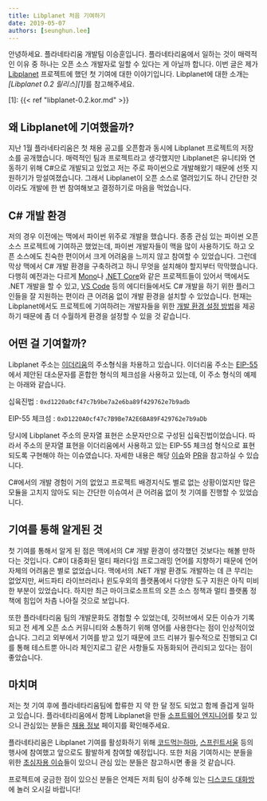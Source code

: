 ```yaml
---
title: Libplanet 처음 기여하기
date: 2019-05-07
authors: [seunghun.lee]
---
```


안녕하세요. 플라네타리움 개발팀 이승훈입니다. 플라네타리움에서 일하는 것이 매력적인 이유 중 하나는 오픈 소스 개발자로 일할 수 있다는 게 아닐까 합니다. 이번 글은 제가 [Libplanet][] 프로젝트에 했던 첫 기여에 대한 이야기입니다. Libplanet에 대한 소개는 <cite>[Libplanet 0.2 릴리스][1]</cite>를 참고해주세요.

[Libplanet]: https://github.com/planetarium/libplanet
[1]: {{< ref "libplanet-0.2.kor.md" >}}

왜 Libplanet에 기여했을까?
----------------------------

지난 1월 플라네타리움은 첫 채용 공고를 오픈함과 동시에 Libplanet 프로젝트의 저장소를 공개했습니다. 매력적인 팀과 프로젝트라고 생각했지만 Libplanet은 유니티와 연동하기 위해 C#으로 개발되고 있었고 저는 주로 파이썬으로 개발해왔기 때문에 선뜻 지원하기가 망설여졌습니다. 그래서 Libplanet이 오픈 소스로 열려있기도 하니 간단한 것이라도 개발에 한 번 참여해보고 결정하기로 마음을 먹었습니다.

C# 개발 환경
------------

저의 경우 이전에는 맥에서 파이썬 위주로 개발을 했습니다. 종종 관심 있는 파이썬 오픈 소스 프로젝트에 기여하곤 했었는데, 파이썬 개발자들이 맥을 많이 사용하기도 하고 오픈 소스에도 친숙한 편이어서 크게 어려움을 느끼지 않고 참여할 수 있었습니다. 그런데 막상 맥에서 C# 개발 환경을 구축하려고 하니 무엇을 설치해야 할지부터 막막했습니다. 다행히 예전과는 다르게 [Mono][]나 [.NET Core][2]와 같은 프로젝트들이 있어서 맥에서도 .NET 개발을 할 수 있고, [VS Code][] 등의 에디터들에서도 C# 개발을 하기 위한 플러그인들을 잘 지원하는 편이라 큰 어려움 없이 개발 환경을 설치할 수 있었습니다. 현재는 Libplanet에서도 프로젝트에 기여하려는 개발자들을 위한 [개발 환경 설정 방법][4]을 제공하기 때문에 좀 더 수월하게 환경을 설정할 수 있을 것 같습니다.

[Mono]: https://www.mono-project.com/
[2]: https://en.wikipedia.org/wiki/.NET_Core
[VS Code]: https://code.visualstudio.com/
[4]: https://gist.github.com/dahlia/5333634f62509293cd46c0e4ba65b2f5

어떤 걸 기여할까?
------------------

Libplanet 주소는 [이더리움][5]의 주소형식을 차용하고 있습니다. 이더리움 주소는 [EIP-55][]에서 제안된 대소문자를 혼합한 형식의 체크섬을 사용하고 있는데, 이 주소 형식의 예제는 아래와 같습니다.

십육진법
:  `0xd1220a0cf47c7b9be7a2e6ba89f429762e7b9adb`

EIP-55 체크섬
:  `0xD1220A0cf47c7B9Be7A2E6BA89F429762e7b9aDb`

당시에 Libplanet 주소의 문자열 표현은 소문자만으로 구성된 십육진법이었습니다. 따라서 주소의 문자열 표현을 이더리움에서 사용하고 있는 EIP-55 체크섬 형식으로 표현되도록 구현해야 하는 이슈였습니다. 자세한 내용은 해당 [이슈][6]와 [PR][7]을 참고하실 수 있습니다.

C#에서의 개발 경험이 거의 없었고 프로젝트 배경지식도 별로 없는 상황이었지만 많은 모듈을 고치지 않아도 되는 간단한 이슈여서 큰 어려움 없이 첫 기여를 진행할 수 있었습니다.

[5]: https://www.ethereum.org/
[EIP-55]: https://github.com/ethereum/EIPs/blob/master/EIPS/eip-55.md
[6]: https://github.com/planetarium/libplanet/issues/33
[7]: https://github.com/planetarium/libplanet/pull/43

## 기여를 통해 알게된 것

첫 기여를 통해서 알게 된 점은 맥에서의 C# 개발 환경이 생각했던 것보다는 해볼 만하다는 것입니다. C#이 대중화된 멀티 패러다임 프로그래밍 언어를 지향하기 때문에 언어 자체의 어려움은 별로 없었습니다. 맥에서의 .NET 개발 환경도 개발하는 데 큰 무리는 없었지만, 써드파티 라이브러리나 윈도우외의 플랫폼에서 다양한 도구 지원은 아직 미비한 부분이 있었습니다. 하지만 최근 마이크로소프트의 오픈 소스 정책과 멀티 플랫폼 정책에 힘입어 차츰 나아질 것으로 보입니다.

또한 플라네타리움 팀의 개발문화도 경험할 수 있었는데, 깃허브에서 모든 이슈가 기록되고 전 세계 오픈 소스 커뮤니티와 소통하기 위해 영어를 사용한다는 점이 인상적이었습니다. 그리고 외부에서 기여를 받고 있기 때문에 코드 리뷰가 필수적으로 진행되고 CI를 통해 테스트뿐 아니라 체인지로그 같은 사항들도 자동화되어 관리되고 있다는 점이 좋았습니다.

## 마치며

저는 첫 기여 후에 플라네타리움팀에 합류한 지 약 한 달 정도 되었고 함께 즐겁게 일하고 있습니다. 플라네타리움에서 함께 Libplanet을 만들 [소프트웨어 엔지니어][8]를 찾고 있으니 관심있는 분들은 [채용 정보][9] 페이지를 확인해주세요.

플라네타리움은 Libplanet 기여를 활성화하기 위해 [코드먹는하마][10], [스프린트서울][11] 등의 행사에 참여했고 앞으로도 활발하게 참여할 예정입니다. 또한 처음 기여하시는 분들을 위한 [초심자용 이슈][12]들이 있으니 관심 있는 분들은 참고하시면 좋을 것 같습니다.

프로젝트에 궁금한 점이 있으신 분들은 언제든 저희 팀이 상주해 있는 [디스코드 대화방][13]에 놀러 오시길 바랍니다!

[8]: https://www.notion.so/8996647777d24491a5dc92d82ba37ec2
[9]: https://www.notion.so/98129a2f333d4d17b25ce268d72d326c
[10]: https://comuka.nonce.community/
[11]: https://sprintseoul.org/
[12]: https://github.com/planetarium/libplanet/issues?q=is%3Aissue+is%3Aopen+label%3A%22good+first+issue%22
[13]: https://discord.gg/planetarium
